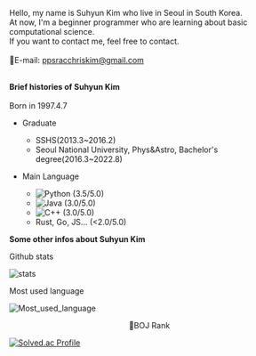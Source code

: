 Hello, my name is Suhyun Kim who live in Seoul in South Korea.<br/>
At now, I'm a beginner programmer who are learning about basic computational science.<br/>
If you want to contact me, feel free to contact.
<br/>
<br/>
📧E-mail: ppsracchriskim@gmail.com
<br/>
<br/>

**Brief histories of Suhyun Kim**
<br/>
<br/>
Born in 1997.4.7<br/>

* Graduate<br/>
  * SSHS(2013.3\~2016.2)
  * Seoul National University, Phys&Astro, Bachelor's degree(2016.3\~2022.8)

* Main Language
  * ![Python](https://img.shields.io/badge/python-3670A0?style=for-the-badge&logo=python&logoColor=ffdd54) (3.5/5.0)
  * ![Java](https://img.shields.io/badge/java-%23ED8B00.svg?style=for-the-badge&logo=openjdk&logoColor=white) (3.0/5.0)
  * ![C++](https://img.shields.io/badge/C++-00599C?style=for-the-badge&logo=cplusplus&logoColor=white) (3.0/5.0)
  * Rust, Go, JS... (<2.0/5.0)
  
**Some other infos about Suhyun Kim**
<br/>


Github stats <br/>

![stats](https://github-readme-stats-git-masterrstaa-rickstaa.vercel.app/api?username=ppsrac&&show_icons=true&theme=highcontrast)

Most used language

![Most_used_language](https://github-readme-stats-git-masterrstaa-rickstaa.vercel.app/api/top-langs/?username=ppsrac&&show_icons=true&theme=highcontrast)

<center>
🏅BOJ Rank
</center>

[![Solved.ac Profile](http://mazassumnida.wtf/api/generate_badge?boj=ppsrac)](https://solved.ac/ppsrac)


